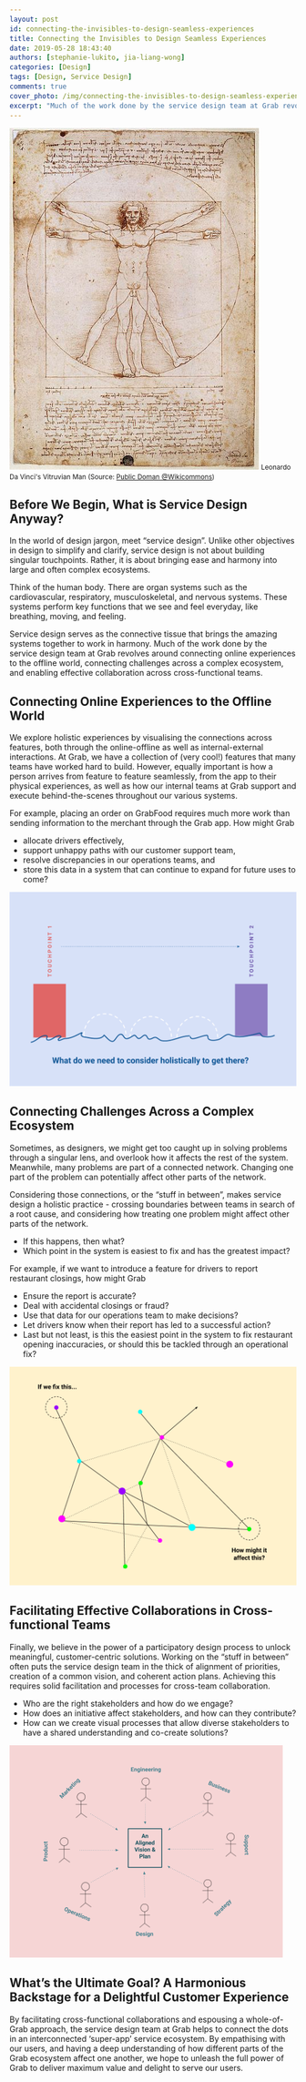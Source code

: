 ```yaml
---
layout: post
id: connecting-the-invisibles-to-design-seamless-experiences
title: Connecting the Invisibles to Design Seamless Experiences
date: 2019-05-28 18:43:40
authors: [stephanie-lukito, jia-liang-wong]
categories: [Design]
tags: [Design, Service Design]
comments: true
cover_photo: /img/connecting-the-invisibles-to-design-seamless-experiences/cover.png
excerpt: "Much of the work done by the service design team at Grab revolves around integrating people, processes, and systems to deliver seamless user experiences. In this blog post, we present an overview on how Grab's service design team goes about doing that."
---
```



<div class="post-image-section">
  <img alt="Leonardo Da Vinci's Vitruvian Man" src="/img/connecting-the-invisibles-to-design-seamless-experiences/image2.jpg">
  <small class="post-image-caption">Leonardo Da Vinci's Vitruvian Man (Source: <a href="https://www.google.com/url?q=http://commons.wikimedia.org/wiki/File:Vitruvian.jpg&sa=D&ust=1559122791757000">Public Doman @Wikicommons</a>)</small>
</div>

## Before We Begin, What is Service Design Anyway?

In the world of design jargon, meet “service design”. Unlike other objectives in design to simplify and clarify, service design is not about building singular touchpoints. Rather, it is about bringing ease and harmony into large and often complex ecosystems.

Think of the human body. There are organ systems such as the cardiovascular, respiratory, musculoskeletal, and nervous systems. These systems perform key functions that we see and feel everyday, like breathing, moving, and feeling.

Service design serves as the connective tissue that brings the amazing systems together to work in harmony. Much of the work done by the service design team at Grab revolves around connecting online experiences to the offline world, connecting challenges across a complex ecosystem, and enabling effective collaboration across cross-functional teams.

## Connecting Online Experiences to the Offline World

We explore holistic experiences by visualising the connections across features, both through the online-offline as well as internal-external interactions. At Grab, we have a collection of (very cool!) features that many teams have worked hard to build. However, equally important is how a person arrives from feature to feature seamlessly, from the app to their physical experiences, as well as how our internal teams at Grab support and execute behind-the-scenes throughout our various systems.

For example, placing an order on GrabFood requires much more work than sending information to the merchant through the Grab app. How might Grab

*   allocate drivers effectively,
*   support unhappy paths with our customer support team,
*   resolve discrepancies in our operations teams, and
*   store this data in a system that can continue to expand for future uses to come?

<div class="post-image-section">
  <img alt="Connecting online experiences to the offline world" src="/img/connecting-the-invisibles-to-design-seamless-experiences/image1.png">
</div>

## Connecting Challenges Across a Complex Ecosystem

Sometimes, as designers, we might get too caught up in solving problems through a singular lens, and overlook how it affects the rest of the system. Meanwhile, many problems are part of a connected network. Changing one part of the problem can potentially affect other parts of the network.

Considering those connections, or the “stuff in between”, makes service design a holistic practice - crossing boundaries between teams in search of a root cause, and considering how treating one problem might affect other parts of the network.

*   If this happens, then what?
*   Which point in the system is easiest to fix and has the greatest impact?

For example, if we want to introduce a feature for drivers to report restaurant closings, how might Grab

*   Ensure the report is accurate?
*   Deal with accidental closings or fraud?
*   Use that data for our operations team to make decisions?
*   Let drivers know when their report has led to a successful action?
*   Last but not least, is this the easiest point in the system to fix restaurant opening inaccuracies, or should this be tackled through an operational fix?

<div class="post-image-section">
  <img alt="Connecting challenges across a complex ecosystem" src="/img/connecting-the-invisibles-to-design-seamless-experiences/image4.png">
</div>

## Facilitating Effective Collaborations in Cross-functional Teams

Finally, we believe in the power of a participatory design process to unlock meaningful, customer-centric solutions. Working on the “stuff in between” often puts the service design team in the thick of alignment of priorities, creation of a common vision, and coherent action plans. Achieving this requires solid facilitation and processes for cross-team collaboration.

*   Who are the right stakeholders and how do we engage?
*   How does an initiative affect stakeholders, and how can they contribute?
*   How can we create visual processes that allow diverse stakeholders to have a shared understanding and co-create solutions?

<div class="post-image-section">
  <img alt="Facilitating effective collaborations in cross-functional teams" src="/img/connecting-the-invisibles-to-design-seamless-experiences/image3.png">
</div>

## What’s the Ultimate Goal? A Harmonious Backstage for a Delightful Customer Experience

By facilitating cross-functional collaborations and espousing a whole-of-Grab approach, the service design team at Grab helps to connect the dots in an interconnected ‘super-app’ service ecosystem. By empathising with our users, and having a deep understanding of how different parts of the Grab ecosystem affect one another, we hope to unleash the full power of Grab to deliver maximum value and delight to serve our users.
